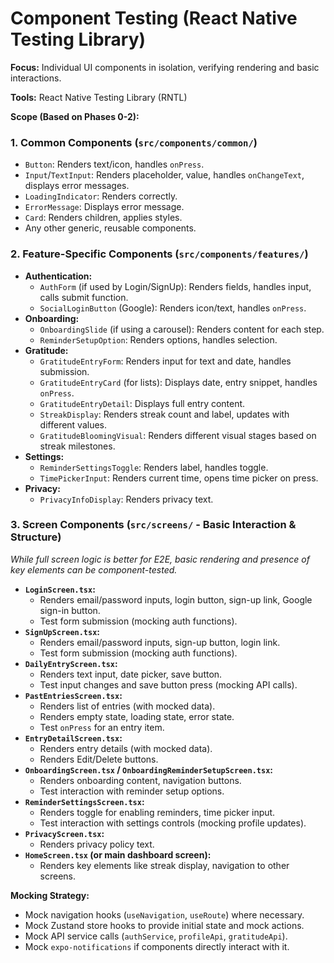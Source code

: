 # Component Testing (React Native Testing Library)

**Focus:** Individual UI components in isolation, verifying rendering and basic interactions.

**Tools:** React Native Testing Library (RNTL)

**Scope (Based on Phases 0-2):**

### 1. Common Components (`src/components/common/`)
- `Button`: Renders text/icon, handles `onPress`.
- `Input`/`TextInput`: Renders placeholder, value, handles `onChangeText`, displays error messages.
- `LoadingIndicator`: Renders correctly.
- `ErrorMessage`: Displays error message.
- `Card`: Renders children, applies styles.
- Any other generic, reusable components.

### 2. Feature-Specific Components (`src/components/features/`)
- **Authentication:**
  - `AuthForm` (if used by Login/SignUp): Renders fields, handles input, calls submit function.
  - `SocialLoginButton` (Google): Renders icon/text, handles `onPress`.
- **Onboarding:**
  - `OnboardingSlide` (if using a carousel): Renders content for each step.
  - `ReminderSetupOption`: Renders options, handles selection.
- **Gratitude:**
  - `GratitudeEntryForm`: Renders input for text and date, handles submission.
  - `GratitudeEntryCard` (for lists): Displays date, entry snippet, handles `onPress`.
  - `GratitudeEntryDetail`: Displays full entry content.
  - `StreakDisplay`: Renders streak count and label, updates with different values.
  - `GratitudeBloomingVisual`: Renders different visual stages based on streak milestones.
- **Settings:**
  - `ReminderSettingsToggle`: Renders label, handles toggle.
  - `TimePickerInput`: Renders current time, opens time picker on press.
- **Privacy:**
  - `PrivacyInfoDisplay`: Renders privacy text.

### 3. Screen Components (`src/screens/` - Basic Interaction & Structure)
*While full screen logic is better for E2E, basic rendering and presence of key elements can be component-tested.*

- **`LoginScreen.tsx`:**
  - Renders email/password inputs, login button, sign-up link, Google sign-in button.
  - Test form submission (mocking auth functions).
- **`SignUpScreen.tsx`:**
  - Renders email/password inputs, sign-up button, login link.
  - Test form submission (mocking auth functions).
- **`DailyEntryScreen.tsx`:**
  - Renders text input, date picker, save button.
  - Test input changes and save button press (mocking API calls).
- **`PastEntriesScreen.tsx`:**
  - Renders list of entries (with mocked data).
  - Renders empty state, loading state, error state.
  - Test `onPress` for an entry item.
- **`EntryDetailScreen.tsx`:**
  - Renders entry details (with mocked data).
  - Renders Edit/Delete buttons.
- **`OnboardingScreen.tsx` / `OnboardingReminderSetupScreen.tsx`:**
  - Renders onboarding content, navigation buttons.
  - Test interaction with reminder setup options.
- **`ReminderSettingsScreen.tsx`:**
  - Renders toggle for enabling reminders, time picker input.
  - Test interaction with settings controls (mocking profile updates).
- **`PrivacyScreen.tsx`:**
  - Renders privacy policy text.
- **`HomeScreen.tsx` (or main dashboard screen):**
  - Renders key elements like streak display, navigation to other screens.

**Mocking Strategy:**
- Mock navigation hooks (`useNavigation`, `useRoute`) where necessary.
- Mock Zustand store hooks to provide initial state and mock actions.
- Mock API service calls (`authService`, `profileApi`, `gratitudeApi`).
- Mock `expo-notifications` if components directly interact with it.
